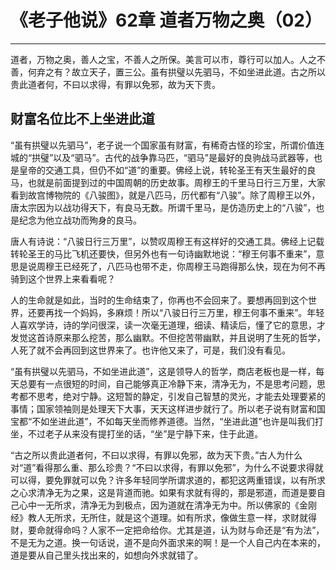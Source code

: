 # 《老子他说》62章 道者万物之奥（02）

------

道者，万物之奥，善人之宝，不善人之所保。美言可以市，尊行可以加人。人之不善，何弃之有？故立天子，置三公。虽有拱璧以先驷马，不如坐进此道。古之所以贵此道者何，不曰以求得，有罪以免邪，故为天下贵。

## 财富名位比不上坐进此道

“虽有拱璧以先驷马”，老子说一个国家虽有财富，有稀奇古怪的珍宝，所谓价值连城的“拱璧”以及“驷马”。古代的战争靠马匹，“驷马”是最好的良驹战马武器等，也是皇帝的交通工具，但仍不如“道”的重要。佛经上说，转轮圣王有天生最好的良马，也就是前面提到过的中国周朝的历史故事。周穆王的千里马日行三万里，大家看到故宫博物院的《八骏图》，就是八匹马，历代都有“八骏”。除了周穆王以外，唐太宗因为以战功得天下，有良马无数。所谓千里马，是仿造历史上的“八骏”，也是纪念为他立战功而殉身的良马。

唐人有诗说：“八骏日行三万里”，以赞叹周穆王有这样好的交通工具。佛经上记载转轮圣王的马比飞机还要快，但另外也有一句诗幽默地说：“穆王何事不重来”，意思是说周穆王已经死了，八匹马也带不走，你周穆王马跑得那么快，现在为何不再骑到这个世界上来看看呢？

人的生命就是如此，当时的生命结束了，你再也不会回来了。要想再回到这个世界，还要再找一个妈妈，多麻烦！所以“八骏日行三万里，穆王何事不重来”。年轻人喜欢学诗，诗的学问很深，读一次毫无道理，细读、精读后，懂了它的意思，才发觉这首诗原来那么挖苦，那么幽默。不但挖苦带幽默，并且说明了生死的哲学，人死了就不会再回到这世界来了。也许他又来了，可是，我们没有看见。

“虽有拱璧以先驷马，不如坐进此道”，这是领导人的哲学，商店老板也是一样，每天总要有一点很短的时间，自己能够真正冷静下来，清净无为，不是思考问题，思考都不思考，绝对宁静。这短暂的静定，引发自己智慧的灵光，才能去处理要紧的事情；国家领袖则是处理天下大事，天天这样进步就行了。所以老子说有财富和国宝都“不如坐进此道”，不如每天坐而修养道德。当然，“坐进此道”也许是叫我们打坐，不过老子从来没有提打坐的话，“坐”是宁静下来，住于此道。

“古之所以贵此道者何，不曰以求得，有罪以免邪，故为天下贵。”古人为什么对“道”看得那么重、那么珍贵？“不曰以求得，有罪以免邪”，为什么不说要求得就可以得，要免罪就可以免？许多年轻同学所谓求道的，都犯这两重错误，以有所求之心求清净无为之果，这是背道而驰。如果有求就有得的，那是邪道，而道是要自己心中一无所求，清净无为到极点，因为道就在清净无为中。所以佛家的《金刚经》教人无所求，无所住，就是这个道理。如有所求，像做生意一样，求财就得财，要命就得命吗？人家不一定把命给你。尤其是道，认为财与命还是“有为法”，不是无为之道。换一句话说，道不是向外面求来的啊！是一个人自己内在本来的，道是要从自己里头找出来的，如想向外求就错了。